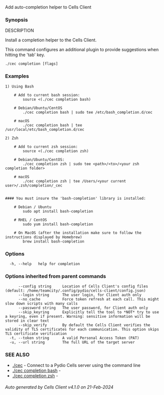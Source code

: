 Add auto-completion helper to Cells Client

### Synopsis


DESCRIPTION

  Install a completion helper to the Cells Client.

  This command configures an additional plugin to provide suggestions when hitting the 'tab' key.

```
./cec completion [flags]
```

### Examples

```
1) Using Bash

	# Add to current bash session:
		source <(./cec completion bash)

	# Debian/Ubuntu/CentOS
		./cec completion bash | sudo tee /etc/bash_completion.d/cec

	# macOS
		./cec completion bash | tee /usr/local/etc/bash_completion.d/cec

2) Zsh

	# Add to current zsh session:
		source <(./cec completion zsh)

	# Debian/Ubuntu/CentOS:
		./cec completion zsh | sudo tee <path>/<to>/<your zsh completion folder>

	# macOS
		./cec completion zsh | tee /Users/<your current user>/.zsh/completion/_cec


#### You must insure the 'bash-completion' library is installed:
	
	# Debian / Ubuntu
		sudo apt install bash-completion
	
	# RHEL / CentOS
		sudo yum install bash-completion
	
	# On MacOS (after the installation make sure to follow the instructions displayed by Homebrew)
		brew install bash-completion

```

### Options

```
  -h, --help   help for completion
```

### Options inherited from parent commands

```
      --config string     Location of Cells Client's config files (default: /home/teamcity/.config/pydio/cells-client/config.json)
      --login string      The user login, for Client auth only
      --no_cache          Force token refresh at each call. This might slow down scripts with many calls
      --password string   The user password, for Client auth only
      --skip_keyring      Explicitly tell the tool to *NOT* try to use a keyring, even if present. Warning: sensitive information will be stored in clear text
      --skip_verify       By default the Cells Client verifies the validity of TLS certificates for each communication. This option skips TLS certificate verification
  -t, --token string      A valid Personal Access Token (PAT)
  -u, --url string        The full URL of the target server
```

### SEE ALSO

* [./cec](./cec)	 - Connect to a Pydio Cells server using the command line
* [./cec completion bash](./cec-completion-bash)	 - 
* [./cec completion zsh](./cec-completion-zsh)	 - 

###### Auto generated by Cells Client v4.1.0 on 21-Feb-2024
